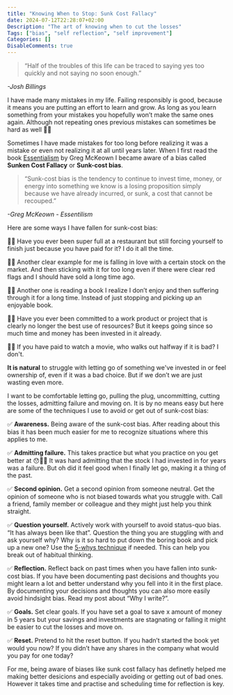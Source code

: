 ```yaml
---
title: "Knowing When to Stop: Sunk Cost Fallacy"
date: 2024-07-12T22:28:07+02:00
Description: "The art of knowing when to cut the losses"
Tags: ["bias", "self reflection", "self improvement"]
Categories: []
DisableComments: true
---
```


> “Half of the troubles of this life can be traced to saying yes too quickly and not saying no soon enough.”

*-Josh Billings*

I have made many mistakes in my life. Failing responsibly is good, because it means you are putting an effort to learn and grow. As long as you learn something from your mistakes you hopefully won’t make the same ones again. Although not repeating ones previous mistakes can sometimes be hard as well 🤦🏻

Sometimes I have made mistakes for too long before realizing it was a mistake or even not realizing it at all until years later. When I first read the book [Essentialism](https://www.goodreads.com/book/show/18077875-essentialism) by Greg McKeown I became aware of a bias called **Sunken Cost Fallacy** or **Sunk-cost bias**.

> “Sunk-cost bias is the tendency to continue to invest time, money, or energy into something we know is a losing proposition simply because we have already incurred, or sunk, a cost that cannot be recouped.” 

*-Greg McKeown - Essentilism*

Here are some ways I have fallen for sunk-cost bias:

🙋🏻 Have you ever been super full at a restaurant but still forcing yourself to finish just because you have paid for it? I do it all the time.

🙋🏻 Another clear example for me is falling in love with a certain stock on the market. And then sticking with it for too long even if there were clear red flags and I should have sold a long time ago. 

🙋🏻 Another one is reading a book I realize I don’t enjoy and then suffering through it for a long time. Instead of just stopping and picking up an enjoyable book. 

🙋🏻 Have you ever been committed to a work product or project that is clearly no longer the best use of resources? But it keeps going since so much time and money has been invested in it already.

🙋🏻 If you have paid to watch a movie, who walks out halfway if it is bad? I don't.

**It is natural** to struggle with letting go of something we've invested in or feel ownership of, even if it was a bad choice. But if we don’t we are just wasting even more.

I want to be comfortable letting go, pulling the plug, uncommitting, cutting the losses, admitting failure and moving on. It is by no means easy but here are some of the techniques I use to avoid or get out of sunk-cost bias:

✅ **Awareness.** Being aware of the sunk-cost bias. After reading about this bias it has been much easier for me to recognize situations where this applies to me.

✅ **Admitting failure.** This takes practice but what you practice on you get better at 😯💪🏻 It was hard admitting that the stock I had invested in for years was a failure. But oh did it feel good when I finally let go, making it a thing of the past.

✅ **Second opinion.** Get a second opinion from someone neutral. Get the opinion of someone who is not biased towards what you struggle with. Call a friend, family member or colleague and they might just help you think straight.

✅ **Question yourself.** Actively work with yourself to avoid status-quo bias. “It has always been like that”. Question the thing you are stuggling with and ask yourself why? Why is it so hard to put down the boring book and pick up a new one? Use the [5-whys technique](https://en.wikipedia.org/wiki/Five_whys) if needed. This can help you break out of habitual thinking. 

✅ **Reflection.** Reflect back on past times when you have fallen into sunk-cost bias. If you have been documenting past decisions and thoughts you might learn a lot and better understand why you fell into it in the first place. By documenting your decisions and thoughts you can also more easily avoid hindsight bias. Read my post about “Why I write?”.

✅ **Goals.** Set clear goals. If you have set a goal to save x amount of money in 5 years but your savings and investments are stagnating or falling it might be easier to cut the losses and move on.

✅ **Reset.** Pretend to hit the reset button. If you hadn’t started the book yet would you now? If you didn’t have any shares in the company what would you pay for one today?

For me, being aware of biases like sunk cost fallacy has definetly helped me making better desicions and especially avoiding or getting out of bad ones. However it takes time and practise and scheduling time for reflection is key.